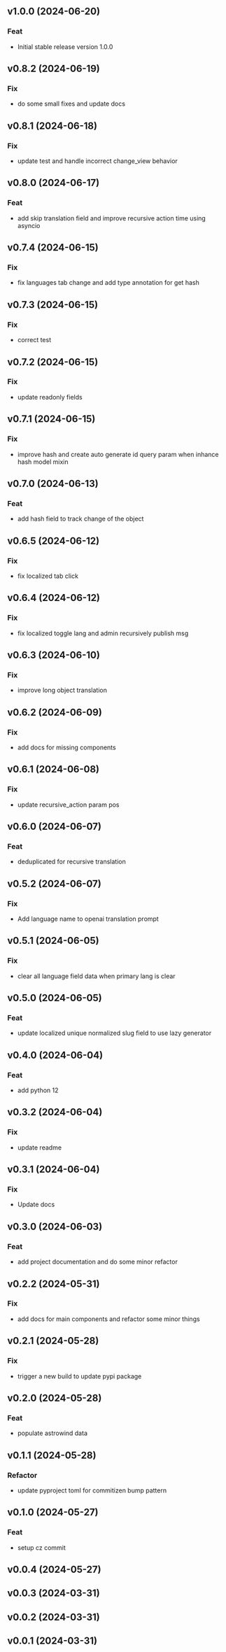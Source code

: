 ## v1.0.0 (2024-06-20)

### Feat

- Initial stable release version 1.0.0

## v0.8.2 (2024-06-19)

### Fix

- do some small fixes and update docs

## v0.8.1 (2024-06-18)

### Fix

- update test and handle incorrect change_view behavior

## v0.8.0 (2024-06-17)

### Feat

- add skip translation field and improve recursive action time using asyncio

## v0.7.4 (2024-06-15)

### Fix

- fix languages tab change and add type annotation for get hash

## v0.7.3 (2024-06-15)

### Fix

- correct test

## v0.7.2 (2024-06-15)

### Fix

- update readonly fields

## v0.7.1 (2024-06-15)

### Fix

- improve hash and create auto generate id query param when inhance hash model mixin

## v0.7.0 (2024-06-13)

### Feat

- add hash field to track change of the object

## v0.6.5 (2024-06-12)

### Fix

- fix localized tab click

## v0.6.4 (2024-06-12)

### Fix

- fix localized toggle lang and admin recursively publish msg

## v0.6.3 (2024-06-10)

### Fix

- improve long object translation

## v0.6.2 (2024-06-09)

### Fix

- add docs for missing components

## v0.6.1 (2024-06-08)

### Fix

- update recursive_action param pos

## v0.6.0 (2024-06-07)

### Feat

- deduplicated for recursive translation

## v0.5.2 (2024-06-07)

### Fix

- Add language name to openai translation prompt

## v0.5.1 (2024-06-05)

### Fix

- clear all language field data when primary lang is clear

## v0.5.0 (2024-06-05)

### Feat

- update localized unique normalized slug field to use lazy generator

## v0.4.0 (2024-06-04)

### Feat

- add python 12

## v0.3.2 (2024-06-04)

### Fix

- update readme

## v0.3.1 (2024-06-04)

### Fix

- Update docs

## v0.3.0 (2024-06-03)

### Feat

- add project documentation and do some minor refactor

## v0.2.2 (2024-05-31)

### Fix

- add docs for main components and refactor some minor things

## v0.2.1 (2024-05-28)

### Fix

- trigger a new build to update pypi package

## v0.2.0 (2024-05-28)

### Feat

- populate astrowind data

## v0.1.1 (2024-05-28)

### Refactor

- update pyproject toml for commitizen bump pattern

## v0.1.0 (2024-05-27)

### Feat

- setup cz commit

## v0.0.4 (2024-05-27)

## v0.0.3 (2024-03-31)

## v0.0.2 (2024-03-31)

## v0.0.1 (2024-03-31)
